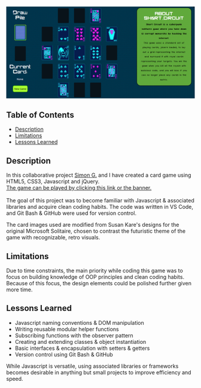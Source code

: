 [![banner](imgs/S_C_Banner.png)](https://khyleb.github.io/SH0RT_C1RCU1T/)

## Table of Contents
- [Description](#description)
- [Limitations](#limitations)
- [Lessons Learned](#lessons-learned)


## Description
In this collaborative project [Simon G.](https://github.com/Simon-G1) and I have created a card game using HTML5, CSS3, Javascript and jQuery. <br>
[The game can be played by clicking this link or the banner.](https://khyleb.github.io/SH0RT_C1RCU1T/)
<br><br>
The goal of this project was to become familiar with Javascript & associated libraries and acquire clean coding habits. The code was written in VS Code, and Git Bash & GitHub were used for version control.

The card images used are modified from Susan Kare's designs for the original Microsoft Solitaire, chosen to contrast the futuristic theme of the game with recognizable, retro visuals.

## Limitations
Due to time constraints, the main priority while coding this game was to focus on building knowledge of OOP principles and clean coding habits. Because of this focus, the design elements could be polished further given more time.

## Lessons Learned 
- Javascript naming conventions & DOM manipulation
- Writing reusable modular helper functions
- Subscribing functions with the observer pattern
- Creating and extending classes & object instantiation
- Basic interfaces & encapsulation with setters & getters
- Version control using Git Bash & GitHub

While Javascript is versatile, using associated libraries or frameworks becomes desirable in anything but small projects to improve efficiency and speed.

